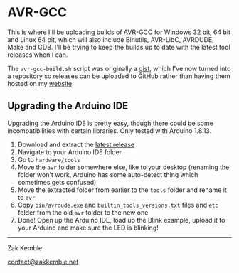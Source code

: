 AVR-GCC
=======

This is where I'll be uploading builds of AVR-GCC for Windows 32 bit, 64 bit and Linux 64 bit, which will also include Binutils, AVR-LibC, AVRDUDE, Make and GDB. I'll be trying to keep the builds up to date with the latest tool releases when I can.

The `avr-gcc-build.sh` script was originally a [gist](https://gist.github.com/ZakKemble/edec6914ba719bf339b1b85c1fa792dc), which I've now turned into a repository so releases can be uploaded to GitHub rather than having them hosted on my [website](https://blog.zakkemble.net/avr-gcc-builds/).

## Upgrading the Arduino IDE

Upgrading the Arduino IDE is pretty easy, though there could be some incompatibilities with certain libraries. Only tested with Arduino 1.8.13.

1. Download and extract the [latest release](https://github.com/ZakKemble/avr-gcc-builds/releases)
2. Navigate to your Arduino IDE folder
3. Go to `hardware/tools`
4. Move the `avr` folder somewhere else, like to your desktop (renaming the folder won't work, Arduino has some auto-detect thing which sometimes gets confused)
5. Move the extracted folder from earlier to the `tools` folder and rename it to `avr`
6. Copy `bin/avrdude.exe` and `builtin_tools_versions.txt` files and `etc` folder from the old `avr` folder to the new one
7. Done! Open up the Arduino IDE, load up the Blink example, upload it to your Arduino and make sure the LED is blinking!

---

Zak Kemble

contact@zakkemble.net
